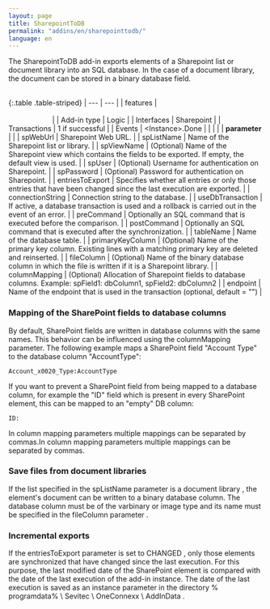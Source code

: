 ```yaml
---
layout: page
title: SharepointToDB
permalink: "addins/en/sharepointtodb/"
language: en
---
```


The SharepointToDB add-in exports elements of a Sharepoint list or document library into an SQL database. In the case of a document library, the document can be stored in a binary database field.<br /><br />

{:.table .table-striped}
| --- | --- |
| features | &nbsp;&nbsp;&nbsp;&nbsp;&nbsp;&nbsp;&nbsp;&nbsp;&nbsp;&nbsp;&nbsp;&nbsp;&nbsp;&nbsp;&nbsp;&nbsp;&nbsp;&nbsp;&nbsp;&nbsp;&nbsp;&nbsp;&nbsp;&nbsp;&nbsp;&nbsp;&nbsp;&nbsp;&nbsp;&nbsp;&nbsp;&nbsp;&nbsp;&nbsp;&nbsp;&nbsp;&nbsp;&nbsp;&nbsp;&nbsp;&nbsp;&nbsp;&nbsp;&nbsp;&nbsp;&nbsp;&nbsp;&nbsp;&nbsp;&nbsp;&nbsp;&nbsp;&nbsp;&nbsp;&nbsp;&nbsp;&nbsp;&nbsp;&nbsp;&nbsp;&nbsp;&nbsp;&nbsp;&nbsp;&nbsp;&nbsp;&nbsp;&nbsp;&nbsp;&nbsp;&nbsp;&nbsp;&nbsp;&nbsp;&nbsp;&nbsp;&nbsp;&nbsp;&nbsp;&nbsp;&nbsp;&nbsp;&nbsp;&nbsp;&nbsp;&nbsp;&nbsp;&nbsp;&nbsp;&nbsp;&nbsp;&nbsp;&nbsp;&nbsp;&nbsp;&nbsp;&nbsp;&nbsp;&nbsp;&nbsp;&nbsp;&nbsp;&nbsp;&nbsp;&nbsp;&nbsp;&nbsp;&nbsp;&nbsp;&nbsp;&nbsp;&nbsp;&nbsp;&nbsp;&nbsp;&nbsp;&nbsp;&nbsp;&nbsp;&nbsp;&nbsp;&nbsp;&nbsp;&nbsp;&nbsp;&nbsp;&nbsp;&nbsp;&nbsp;&nbsp;&nbsp;&nbsp;&nbsp;&nbsp;&nbsp;&nbsp;&nbsp;&nbsp;&nbsp;&nbsp;&nbsp;&nbsp;&nbsp;&nbsp;&nbsp;&nbsp;&nbsp;&nbsp;&nbsp; |
| Add-in type | Logic |
| Interfaces | Sharepoint |
| Transactions | 1 if successful |
| Events | &lt;Instance&gt;.Done |
| | |
| __parameter__ | |
| spWebUrl | Sharepoint Web URL. |
| spListName | Name of the Sharepoint list or library. |
| spViewName | (Optional) Name of the Sharepoint view which contains the fields to be exported. If empty, the default view is used. |
| spUser | (Optional) Username for authentication on Sharepoint. |
| spPassword | (Optional) Password for authentication on Sharepoint. |
| entriesToExport | Specifies whether all entries or only those entries that have been changed since the last execution are exported. |
| connectionString | Connection string to the database. |
| useDbTransaction | If active, a database transaction is used and a rollback is carried out in the event of an error. |
| preCommand | Optionally an SQL command that is executed before the comparison. |
| postCommand | Optionally an SQL command that is executed after the synchronization. |
| tableName | Name of the database table. |
| primaryKeyColumn | (Optional) Name of the primary key column. Existing lines with a matching primary key are deleted and reinserted. |
| fileColumn | (Optional) Name of the binary database column in which the file is written if it is a Sharepoint library. |
| columnMapping | (Optional) Allocation of Sharepoint fields to database columns. Example: spField1: dbColumn1, spField2: dbColumn2 |
| endpoint | 	Name of the endpoint that is used in the transaction (optional, default = "") |


### Mapping of the SharePoint fields to database columns

By default, SharePoint fields are written in database columns with the same names. This behavior can be influenced using the columnMapping parameter. The following example maps a SharePoint field "Account Type" to the database column "AccountType":

```
Account_x0020_Type:AccountType
```

If you want to prevent a SharePoint field from being mapped to a database column, for example the "ID" field which is present in every SharePoint element, this can be mapped to an "empty" DB column:

```
ID:
```

In column mapping parameters multiple mappings can be separated by commas.In column mapping parameters multiple mappings can be separated by commas.

### Save files from document libraries

If the list specified in the spListName parameter is a document library , the element's document can be written to a binary database column. The database column must be of the varbinary or image type and its name must be specified in the fileColumn parameter .

### Incremental exports

If the entriesToExport parameter is set to CHANGED , only those elements are synchronized that have changed since the last execution. For this purpose, the last modified date of the SharePoint element is compared with the date of the last execution of the add-in instance. The date of the last execution is saved as an instance parameter in the directory % programdata% \ Sevitec \ OneConnexx \ AddInData .

